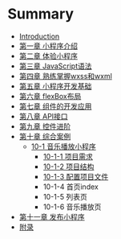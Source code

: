# Summary

* [Introduction](README.md)
* [第一章 小程序介绍](chapter1.md)
* [第二章 体验小程序](chapter2.md)
* [第三章 JavaScript语法](chapter3.md)
* [第四章 熟练掌握wxss和wxml](chapter4.md)
* [第五章 小程序开发基础](chapter5.md)
* [第六章 flexBox布局](chapter6.md)
* [第七章 组件的开发应用](chapter7.md)
* [第八章 API接口](chapter8.md)
* [第九章 控件进阶](chapter9.md)
* [第十章 综合案例](chapter10.md)
  * [10-1 音乐播放小程序](chapter10/10-1.md)
    * [10-1-1 项目需求](chapter10/10-1/10-1-1.md)
    * [10-1-2 项目结构](chapter10/10-1/10-1-2.md)
    * [10-1-3 配置项目文件](chapter10/10-1/10-1-3.md)
    * 10-1-4 首页index
    * 10-1-5 列表页
    * 10-1-6 音乐播放页
* [第十一章 发布小程序](chapter11.md)
* [附录](chapter12.md)

